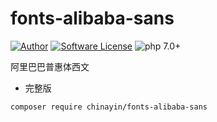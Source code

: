 # fonts-alibaba-sans

[![Author](https://img.shields.io/badge/author-@chinayin-blue.svg)](https://github.com/chinayin)
[![Software License](https://img.shields.io/badge/license-Apache--2.0-brightgreen.svg)](LICENSE)
![php 7.0+](https://img.shields.io/badge/php-min%207.0-red.svg)

阿里巴巴普惠体西文

- 完整版
```bash
composer require chinayin/fonts-alibaba-sans
```
